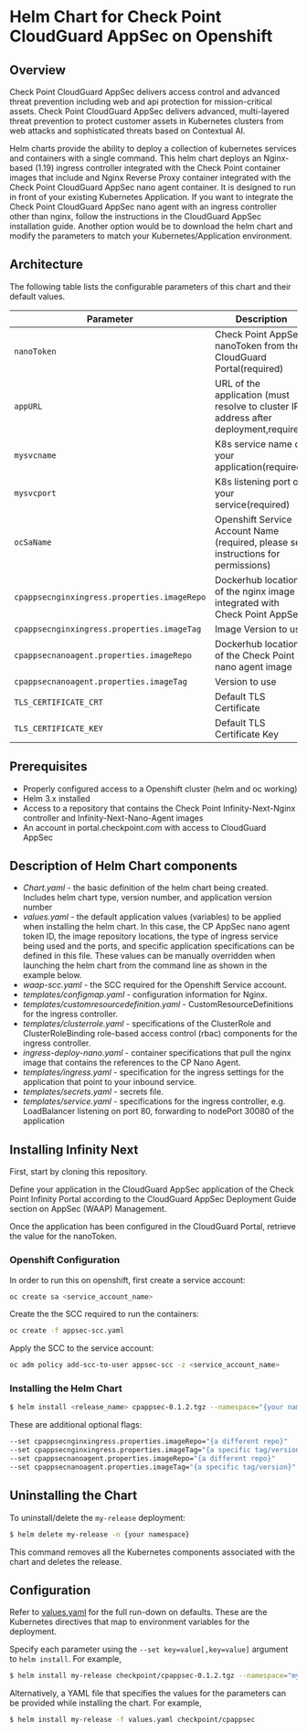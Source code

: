 
# Helm Chart for Check Point CloudGuard AppSec on Openshift
## Overview
Check Point CloudGuard AppSec delivers access control and advanced threat prevention including web and api protection for mission-critical assets.  Check Point CloudGuard AppSec delivers advanced, multi-layered threat prevention to protect customer assets in Kubernetes clusters from web attacks and sophisticated threats based on Contextual AI.

Helm charts provide the ability to deploy a collection of kubernetes services and containers with a single command. This helm chart deploys an Nginx-based (1.19) ingress controller integrated with the Check Point container images that include and Nginx Reverse Proxy container integrated with the Check Point CloudGuard AppSec nano agent container. It is designed to run in front of your existing Kubernetes Application. If you want to integrate the Check Point CloudGuard AppSec nano agent with an ingress controller other than nginx, follow the instructions in the CloudGuard AppSec installation guide. Another option would be to download the helm chart and modify the parameters to match your Kubernetes/Application environment.

## Architecture
The following table lists the configurable parameters of this chart and their default values.

| Parameter                                                  | Description                                                     | Default                                          |
| ---------------------------------------------------------- | --------------------------------------------------------------- | ------------------------------------------------ |
| `nanoToken`                                                | Check Point AppSec nanoToken from the CloudGuard Portal(required)                             |                                           |
| `appURL`                                           | URL of the application (must resolve to cluster IP address after deployment,required)     |                                           |
| `mysvcname`                                           | K8s service name of your application(required)     |                          |
| `mysvcport`                                           | K8s listening port of your service(required)     |                      |
| `ocSaName`                                            | Openshift Service Account Name (required, please see instructions for permissions)|                                              | 
| `cpappsecnginxingress.properties.imageRepo`                                             | Dockerhub location of the nginx image integrated with Check Point AppSec                     |                                              |
| `cpappsecnginxingress.properties.imageTag`                                             | Image Version to use                    | `0.1.148370`                                              |
| `cpappsecnanoagent.properties.imageRepo`                                              | Dockerhub location of the Check Point nano agent image              | `checkpoint/infinity-next-nano-agent`                                           |
| `cpappsecnanoagent.properties.imageTag`                                              | Version to use              | `0.1.148370`                                           |
| `TLS_CERTIFICATE_CRT`                                           | Default TLS Certificate               | `Certificate string`                         |
| `TLS_CERTIFICATE_KEY`                                           | Default TLS Certificate Key               | `Certificate Key string`                         | 

## Prerequisites
*   Properly configured access to a Openshift cluster (helm and oc working)
*   Helm 3.x installed
*   Access to a repository that contains the Check Point Infinity-Next-Nginx controller and Infinity-Next-Nano-Agent images
*   An account in portal.checkpoint.com with access to CloudGuard AppSec

## Description of Helm Chart components
*   _Chart.yaml_ \- the basic definition of the helm chart being created. Includes helm chart type, version number, and application version number 
*   _values.yaml_ \- the default application values (variables) to be applied when installing the helm chart. In this case, the CP AppSec nano agent token ID, the image repository locations, the type of ingress service being used and the ports, and specific application specifications can be defined in this file. These values can be manually overridden when launching the helm chart from the command line as shown in the example below.
*   _waap-scc.yaml_ \- the SCC required for the Openshift Service account.
*   _templates/configmap.yaml_ \- configuration information for Nginx.
*   _templates/customresourcedefinition.yaml_ \- CustomResourceDefinitions for the ingress controller.
*   _templates/clusterrole.yaml_ \- specifications of the ClusterRole and ClusterRoleBinding role-based access control (rbac) components for the ingress controller.
*   _ingress-deploy-nano.yaml_ \- container specifications that pull the nginx image that contains the references to the CP Nano Agent.
*   _templates/ingress.yaml_ \- specification for the ingress settings for the application that point to your inbound service.
*   _templates/secrets.yaml_ \- secrets file.
*   _templates/service.yaml_ \- specifications for the ingress controller, e.g. LoadBalancer listening on port 80, forwarding to nodePort 30080 of the application 

## Installing Infinity Next
First, start by cloning this repository.

Define your application in the CloudGuard AppSec application of the Check Point Infinity Portal according to the CloudGuard AppSec Deployment Guide section on AppSec (WAAP) Management.

Once the application has been configured in the CloudGuard Portal, retrieve the value for the nanoToken.

### Openshift Configuration

In order to run this on openshift, first create a service account:
```bash 
oc create sa <service_account_name>
```
Create the the SCC required to run the containers:
```bash
oc create -f appsec-scc.yaml
```
Apply the SCC to the service account:
```bash
oc adm policy add-scc-to-user appsec-scc -z <service_account_name>
```

### Installing the Helm Chart

```bash
$ helm install <release_name> cpappsec-0.1.2.tgz --namespace="{your namespace}" --set nanoToken="{your AppSec token string here}" --set appURL="{your appURL}" --set mysvcname="{your app Service Name}" --set mysvcport="{your app service port}" --set ocSaName="<service_account_name>" 
```
These are additional optional flags:
```bash
--set cpappsecnginxingress.properties.imageRepo="{a different repo}"
--set cpappsecnginxingress.properties.imageTag="{a specific tag/version}"
--set cpappsecnanoagent.properties.imageRepo="{a different repo}"
--set cpappsecnanoagent.properties.imageTag="{a specific tag/version}"
```
## Uninstalling the Chart
To uninstall/delete the `my-release` deployment:
```bash
$ helm delete my-release -n {your namespace}
```
This command removes all the Kubernetes components associated with the chart and deletes the release.

## Configuration

Refer to [values.yaml](values.yaml) for the full run-down on defaults. These are the Kubernetes directives that map to environment variables for the deployment.

Specify each parameter using the `--set key=value[,key=value]` argument to `helm install`. For example,

```bash
$ helm install my-release checkpoint/cpappsec-0.1.2.tgz --namespace="myns" --set nanoToken="4339fab-..." --set appURL="myapp.mycompany.com" --set mysvcname="myapp" --set mysvcport="8080" 
```
Alternatively, a YAML file that specifies the values for the parameters can be provided while installing the chart. For example,

```bash
$ helm install my-release -f values.yaml checkpoint/cpappsec
```
